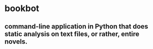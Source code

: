 # bookbot

## command-line application in Python that does static analysis on text files, or rather, entire novels.
